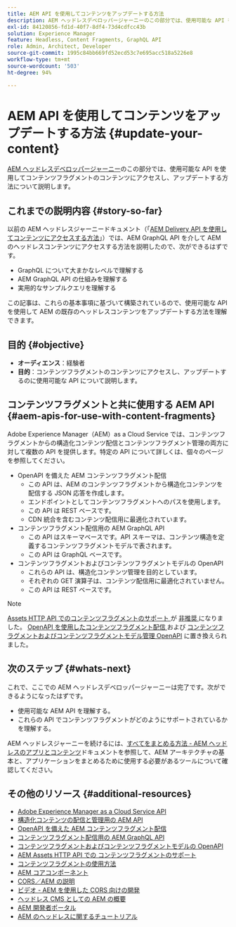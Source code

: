 ```yaml
---
title: AEM API を使用してコンテンツをアップデートする方法
description: AEM ヘッドレスデベロッパージャーニーのこの部分では、使用可能な API を使用してコンテンツフラグメントのコンテンツにアクセスし、アップデートする方法について説明します。
exl-id: 84120856-fd1d-40f7-8df4-73d4cdfcc43b
solution: Experience Manager
feature: Headless, Content Fragments, GraphQL API
role: Admin, Architect, Developer
source-git-commit: 1995c84bb669fd52ecd53c7e695acc518a5226e8
workflow-type: tm+mt
source-wordcount: '503'
ht-degree: 94%

---
```


# AEM API を使用してコンテンツをアップデートする方法 {#update-your-content}

[AEM ヘッドレスデベロッパージャーニー](overview.md)のこの部分では、使用可能な API を使用してコンテンツフラグメントのコンテンツにアクセスし、アップデートする方法について説明します。

## これまでの説明内容 {#story-so-far}

以前の AEM ヘッドレスジャーニードキュメント（「[AEM Delivery API を使用してコンテンツにアクセスする方法](access-your-content.md)」）では、AEM GraphQL API を介して AEM のヘッドレスコンテンツにアクセスする方法を説明したので、次ができるはずです。

* GraphQL について大まかなレベルで理解する
* AEM GraphQL API の仕組みを理解する
* 実用的なサンプルクエリを理解する

この記事は、これらの基本事項に基づいて構築されているので、使用可能な API を使用して AEM の既存のヘッドレスコンテンツをアップデートする方法を理解できます。

## 目的 {#objective}

* **オーディエンス**：経験者
* **目的**：コンテンツフラグメントのコンテンツにアクセスし、アップデートするのに使用可能な API について説明します。

## コンテンツフラグメントと共に使用する AEM API {#aem-apis-for-use-with-content-fragments}

Adobe Experience Manager（AEM）as a Cloud Service では、コンテンツフラグメントからの構造化コンテンツ配信とコンテンツフラグメント管理の両方に対して複数の API を提供します。特定の API について詳しくは、個々のページを参照してください。

* OpenAPI を備えた AEM コンテンツフラグメント配信
   * この API は、AEM のコンテンツフラグメントから構造化コンテンツを配信する JSON 応答を作成します。
   * エンドポイントとしてコンテンツフラグメントへのパスを使用します。
   * この API は REST ベースです。
   * CDN 統合を含むコンテンツ配信用に最適化されています。
* コンテンツフラグメント配信用の AEM GraphQL API
   * この API はスキーマベースです。API スキーマは、コンテンツ構造を定義するコンテンツフラグメントモデルで表されます。
   * この API は GraphQL ベースです。
* コンテンツフラグメントおよびコンテンツフラグメントモデルの OpenAPI
   * これらの API は、構造化コンテンツ管理を目的としています。
   * それぞれの GET 演算子は、コンテンツ配信用に最適化されていません。
   * この API は REST ベースです。

>[!NOTE]
>
>[Assets HTTP API でのコンテンツフラグメントのサポート ](/help/assets/content-fragments/assets-api-content-fragments.md) が [ 非推奨 ](/help/release-notes/deprecated-removed-features.md) になりました。 [OpenAPI を使用したコンテンツフラグメント配信 ](/help/headless/aem-content-fragment-delivery-with-openapi.md) および [ コンテンツフラグメントおよびコンテンツフラグメントモデル管理 OpenAPI](/help/headless/content-fragment-openapis.md) に置き換えられました。

## 次のステップ {#whats-next}

これで、ここでの AEM ヘッドレスデベロッパージャーニーは完了です。次ができるようになったはずです。

* 使用可能な AEM API を理解する。
* これらの API でコンテンツフラグメントがどのようにサポートされているかを理解する。

AEM ヘッドレスジャーニーを続けるには、[すべてをまとめる方法 - AEM ヘッドレスのアプリとコンテンツ](put-it-all-together.md)ドキュメントを参照して、AEM アーキテクチャの基本と、アプリケーションをまとめるために使用する必要があるツールについて確認してください。

## その他のリソース {#additional-resources}

* [Adobe Experience Manager as a Cloud Service API](https://developer.adobe.com/experience-cloud/experience-manager-apis/)
* [構造化コンテンツの配信と管理用の AEM API](/help/headless/apis-headless-and-content-fragments.md)
* [OpenAPI を備えた AEM コンテンツフラグメント配信](/help/headless/aem-content-fragment-delivery-with-openapi.md)
* [コンテンツフラグメント配信用の AEM GraphQL API](/help/headless/graphql-api/content-fragments.md)
* [コンテンツフラグメントおよびコンテンツフラグメントモデルの OpenAPI](/help/headless/content-fragment-openapis.md)
* [AEM Assets HTTP API での コンテンツフラグメントのサポート](/help/assets/content-fragments/assets-api-content-fragments.md)
* [コンテンツフラグメントの使用方法](/help/sites-cloud/administering/content-fragments/overview.md)
* [AEM コアコンポーネント](https://experienceleague.adobe.com/docs/experience-manager-core-components/using/introduction.html?lang=ja)
* [CORS／AEM の説明](https://helpx.adobe.com/jp/experience-manager/kt/platform-repository/using/cors-security-article-understand.html)
* [ビデオ - AEM を使用した CORS 向けの開発](https://helpx.adobe.com/jp/experience-manager/kt/platform-repository/using/cors-security-technical-video-develop.html)
* [ヘッドレス CMS としての AEM の概要](/help/headless/introduction.md)
* [AEM 開発者ポータル](https://experienceleague.adobe.com/landing/experience-manager/headless/developer.html?lang=ja)
* [AEM のヘッドレスに関するチュートリアル](https://experienceleague.adobe.com/docs/experience-manager-learn/getting-started-with-aem-headless/overview.html?lang=ja)

